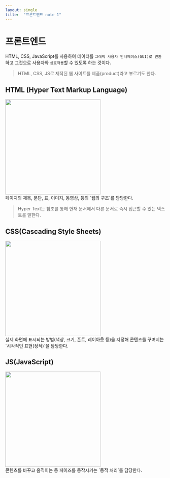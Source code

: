 ```yaml
---
layout: single
title:  "프론트엔드 note 1"
---
```


# 프론트엔드
HTML, CSS, JavaScript를 사용하여 데이터를 `그래픽 사용자 인터페이스(GUI)로 변환`하고 그것으로 사용자와 `상호작용`할 수 있도록 하는 것이다.
>HTML, CSS, JS로 제작된 웹 사이트를 제품(product)라고 부르기도 한다.

## HTML (Hyper Text Markup Language)
<img src = "https://user-images.githubusercontent.com/83323051/116647699-241db200-a9b6-11eb-8139-cb689eb87c00.png" width="300px" height="300px" />
<br/>페이지의 제목, 문단, 표, 이미지, 동영상, 등의 `웹의 구조`를 담당한다.

> Hyper Text는 참조를 통해 현재 문서에서 다른 문서로 즉시 접근할 수 있는 텍스트를 말한다.

## CSS(Cascading Style Sheets)
<img src = "https://user-images.githubusercontent.com/83323051/116647726-326bce00-a9b6-11eb-9dce-7c5dc3023f71.png" width="300px" height="300px"/>
<br/>실제 화면에 표시되는 방법(색상, 크기, 폰트, 레이아웃 등)을 지정해 콘텐츠를 꾸며지는 `시각적인 표현(정적)`을 담당한다.

## JS(JavaScript)
<img src = "https://user-images.githubusercontent.com/83323051/116647731-3566be80-a9b6-11eb-9f79-1976e52638ab.png" width="300px" height="300px"/>
<br/>콘텐츠를 바꾸고 움직이는 등 페이즈를 동작시키는 `동적 처리`를 담당한다.
